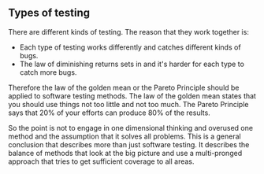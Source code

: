 ## Types of testing

There are different kinds of testing. The reason that they work together is:
* Each type of testing works differently and catches different kinds of bugs.
* The law of diminishing returns sets in and it's harder for each type to catch more bugs.

Therefore the law of the golden mean or the Pareto Principle should be applied to software testing methods. The law of the golden mean states that you should use things not too little and not too much. The Pareto Principle says that 20% of your efforts can produce 80% of the results.

So the point is not to engage in one dimensional thinking and overused one method and the assumption that it solves all problems. This is a general conclusion that describes more than just software testing. It describes the balance of methods that look at the big picture and use a multi-pronged approach that tries to get sufficient coverage to all areas.
